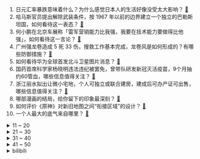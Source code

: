 1. 日元汇率暴跌意味着什么？为什么感觉日本人的生活好像没受太大影响？ [:link:](https://www.zhihu.com/question/596270573)
2. 哈马斯官员提出解除武装条件，按 1967 年以前的边界建立一个独立的巴勒斯坦国，如何看待这一表态？ [:link:](https://www.zhihu.com/question/654103308)
3. 何小鹏在北京车展称「雷军营销能力比我强，我要在技术能力要做得比他强」，如何看待这一言论？ [:link:](https://www.zhihu.com/question/654161291)
4. 广州强龙卷造成 5 死 33 伤，搜救工作基本完成，龙卷风是如何形成的？有哪些防御措施？ [:link:](https://www.zhihu.com/question/654315689)
5. 如何看待华为全球首发北斗卫星图片消息？ [:link:](https://www.zhihu.com/question/654259567)
6. 国药首席科学家杨晓明违法违纪被罢免，曾带队研发新冠灭活疫苗，9个月抽约60管血，哪些信息值得关注？ [:link:](https://www.zhihu.com/question/654316052)
7. 浙江丽水拟出让微小宅地，个人可独立或联合建房，建成后可办产证可出售，哪些信息值得关注？ [:link:](https://www.zhihu.com/question/654296168)
8. 哪部漫画的结局，给你留下的印象最深刻？ [:link:](https://www.zhihu.com/question/48938229)
9. 如何评价《原神》对新旧地图之间“衔接区域”的设计？ [:link:](https://www.zhihu.com/question/653956966)
10. 一个人最大的底气来自哪里？ [:link:](https://www.zhihu.com/question/637398832)
<details>
<summary>11 ~ 20</summary>

11. 在秦始皇之前，中国连文字都不统一，那商朝和周朝前期的天子，是如何管理国家的？ [:link:](https://www.zhihu.com/question/653628403)
12. 很多年轻人是否都在「表演性读书」？你如何看待这一阅读现状？ [:link:](https://www.zhihu.com/question/653975107)
13. 可以分享一些惊艳你很久的句子吗？ [:link:](https://www.zhihu.com/question/654298994)
14. 穆迪再次下调万科信用评级至 Ba3，万科回应称坚决反对，希望准确评估和反映公司情况，有何影响？ [:link:](https://www.zhihu.com/question/654296145)
15. 23-24 赛季英超西汉姆联 2:2 利物浦，如何评价这场比赛？ [:link:](https://www.zhihu.com/question/654302739)
16. 为什么雷军这样一个羞涩内向的理工男，却能够屡次创业成功，开创好几番大事业? [:link:](https://www.zhihu.com/question/646245714)
17. 如何看待《鸣潮》全球预约突破2千万，会不会对今年的手游市场造成冲击? [:link:](https://www.zhihu.com/question/654266109)
18. 如果用一首诗或者一句话来描述你此时的情感状况，你会怎么说呢？ [:link:](https://www.zhihu.com/question/654169802)
19. 美股集体爆发，英伟达涨超6%，谷歌大涨超10%，中国资产也大涨，哪些信息值得关注？ [:link:](https://www.zhihu.com/question/654269025)
20. 如何看待：孩子高三了，夫妻间早已没了感情，为了孩子还在坚持婚姻，孩子高考结束后也随即离婚了？ [:link:](https://www.zhihu.com/question/654214770)
</details>
<details>
<summary>21 ~ 30</summary>

21. 如何评价Doinb直播表示「老头杯没位置了，位置全被抢了，好多人想打」？ [:link:](https://www.zhihu.com/question/654160291)
22. 双休政策参与者称「落实年假和双休比增加假期更重要，凑小长假致旅游业旺季太贵淡季没人」，如何看待此观点？ [:link:](https://www.zhihu.com/question/654263544)
23. 《潜伏》中，李涯和陆桥山都死了，很显然内鬼就是余则成了，为何余则成没有暴露？ [:link:](https://www.zhihu.com/question/500948049)
24. 如何评价4.6版本旧日之海的探索体验？ [:link:](https://www.zhihu.com/question/654266850)
25. 第十五届蓝桥杯什么时候出成绩？ [:link:](https://www.zhihu.com/question/652993385)
26. 工作的疲惫、心累等，如何自我调节？ [:link:](https://www.zhihu.com/question/654047780)
27. 育儿丨有什么好办法培养孩子养成自主入睡的习惯？ [:link:](https://www.zhihu.com/question/654179677)
28. 中年男性在休闲时间玩游戏看小说会让人感觉「太孩子气」吗？你会选择如何安排休闲时间? [:link:](https://www.zhihu.com/question/654289061)
29. 在忙碌的工作节奏中，你有哪些切实、有效的「精力管理」办法？ [:link:](https://www.zhihu.com/question/653430499)
30. 文笔挑战:“千里长河落日圆，”下一句该怎么接？ [:link:](https://www.zhihu.com/question/654162929)
</details>
<details>
<summary>31 ~ 40</summary>

31. 学位法通过，2025 年 1 月 1 日起施行，具有哪些重要意义？ [:link:](https://www.zhihu.com/question/654151959)
32. 如果地球的原子不断循环，那我们身上是不是也会有古人用过的原子？ [:link:](https://www.zhihu.com/question/351698563)
33. 你想去农村生活吗？ [:link:](https://www.zhihu.com/question/653964866)
34. 如何评价郑保瑞执导，古天乐、洪金宝主演的犯罪动作电影《九龙城寨之围城》？ [:link:](https://www.zhihu.com/question/653889479)
35. 如何看待埃安称：「第二代 AION V 的无图智驾全球有路就能开」这一说法？ [:link:](https://www.zhihu.com/question/654273197)
36. 如何评价姆巴佩入驻中国社媒，未来他在中国的影响力会超过梅西吗？ [:link:](https://www.zhihu.com/question/654273289)
37. 人生必须要不停的上班吗？ [:link:](https://www.zhihu.com/question/627122837)
38. 人终究有一天尘归尘，土归土，那活着的意义是什么？ [:link:](https://www.zhihu.com/question/654289420)
39. 有什么办法增强孩子记忆力？ [:link:](https://www.zhihu.com/question/654265547)
40. 如何看待北京车展期间，张朝阳雷军互动频繁，并在车展现场开物理课交流汽车知识，有哪些信息值得关注？ [:link:](https://www.zhihu.com/question/654265150)
</details>
<details>
<summary>41 ~ 50</summary>

41. 如何用“观镜人已老，推门草正青。”写一首诗？ [:link:](https://www.zhihu.com/question/641146960)
42. 一季度全国城镇新增就业 303 万人，如何看待这一数据？哪些信息值得关注？ [:link:](https://www.zhihu.com/question/653831122)
43. 上海面馆老板日卖 100 碗面刚够交房租称「像在给房东打工」，房租为何水涨船高？餐饮业面临哪些挑战？ [:link:](https://www.zhihu.com/question/653951584)
44. 如何评价2024年4月米哈游《崩坏星穹铁道》生日会？ [:link:](https://www.zhihu.com/question/654250551)
45. 23-24 赛季 NBA森林狼 126:109 太阳，如何评价这场比赛？ [:link:](https://www.zhihu.com/question/654261813)
46. 如果你职场领导，你会怎么对待下属职工？ [:link:](https://www.zhihu.com/question/654278838)
47. 哪一瞬间，你意识到好言难劝该死的鬼？ [:link:](https://www.zhihu.com/question/652415549)
48. 为什么大家都在说「简简单单的穿着，往往更好看」？ [:link:](https://www.zhihu.com/question/654258170)
49. 不说「幸福」二字，能怎样表达你的「幸福感」? [:link:](https://www.zhihu.com/question/654043870)
50. 文笔挑战：“月色清明花满树，________”，你会怎么接下一句？ [:link:](https://www.zhihu.com/question/650453947)
</details><details>
<summary>bilibili</summary>

</details>